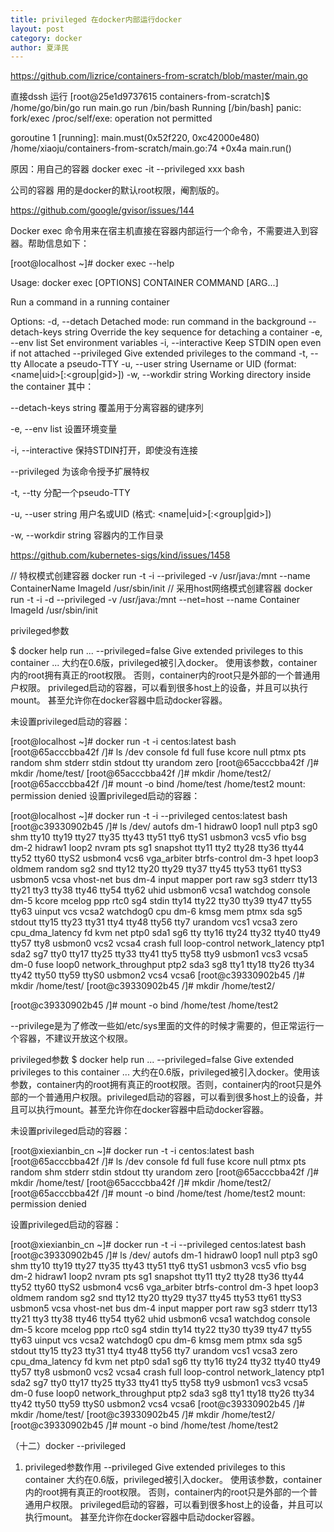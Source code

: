 ```yaml
---
title: privileged 在docker内部运行docker
layout: post
category: docker
author: 夏泽民
---
```

https://github.com/lizrice/containers-from-scratch/blob/master/main.go

直接dssh 运行
[root@25e1d9737615 containers-from-scratch]$ /home/go/bin/go run main.go run /bin/bash
Running [/bin/bash]
panic: fork/exec /proc/self/exe: operation not permitted

goroutine 1 [running]:
main.must(0x52f220, 0xc42000e480)
	/home/xiaoju/containers-from-scratch/main.go:74 +0x4a
main.run()

原因：用自己的容器 docker exec -it --privileged xxx bash

公司的容器 用的是docker的默认root权限，阉割版的。

https://github.com/google/gvisor/issues/144
<!-- more -->
Docker exec 命令用来在宿主机直接在容器内部运行一个命令，不需要进入到容器。帮助信息如下：

[root@localhost ~]# docker exec --help
 
Usage:  docker exec [OPTIONS] CONTAINER COMMAND [ARG...]
 
Run a command in a running container
 
Options:
  -d, --detach               Detached mode: run command in the background
      --detach-keys string   Override the key sequence for detaching a container
  -e, --env list             Set environment variables
  -i, --interactive          Keep STDIN open even if not attached
      --privileged           Give extended privileges to the command
  -t, --tty                  Allocate a pseudo-TTY
  -u, --user string          Username or UID (format: <name|uid>[:<group|gid>])
  -w, --workdir string       Working directory inside the container
其中：

--detach-keys string 覆盖用于分离容器的键序列

-e, --env list 设置环境变量

-i, --interactive 保持STDIN打开，即使没有连接

--privileged 为该命令授予扩展特权

-t, --tty 分配一个pseudo-TTY

-u, --user string 用户名或UID (格式: <name|uid>[:<group|gid>])

-w, --workdir string 容器内的工作目录


https://github.com/kubernetes-sigs/kind/issues/1458

// 特权模式创建容器
docker run -t -i --privileged -v /usr/java:/mnt --name ContainerName ImageId /usr/sbin/init
// 采用host网络模式创建容器
docker run -t -i -d --privileged -v /usr/java:/mnt --net=host --name Container ImageId /usr/sbin/init


privileged参数
 
$ docker help run 
...
--privileged=false         Give extended privileges to this container
...
大约在0.6版，privileged被引入docker。
使用该参数，container内的root拥有真正的root权限。
否则，container内的root只是外部的一个普通用户权限。
privileged启动的容器，可以看到很多host上的设备，并且可以执行mount。
甚至允许你在docker容器中启动docker容器。

未设置privileged启动的容器：

[root@localhost ~]# docker run -t -i centos:latest bash
[root@65acccbba42f /]# ls /dev
console  fd  full  fuse  kcore  null  ptmx  pts  random  shm  stderr  stdin  stdout  tty  urandom  zero
[root@65acccbba42f /]# mkdir /home/test/
[root@65acccbba42f /]# mkdir /home/test2/
[root@65acccbba42f /]# mount -o bind /home/test  /home/test2
mount: permission denied
设置privileged启动的容器：
 
[root@localhost ~]# docker run -t -i --privileged centos:latest bash
[root@c39330902b45 /]# ls /dev/
autofs           dm-1  hidraw0       loop1               null    ptp3    sg0  shm       tty10  tty19  tty27  tty35  tty43  tty51  tty6   ttyS1    usbmon3  vcs5   vfio
bsg              dm-2  hidraw1       loop2               nvram   pts     sg1  snapshot  tty11  tty2   tty28  tty36  tty44  tty52  tty60  ttyS2    usbmon4  vcs6   vga_arbiter
btrfs-control    dm-3  hpet          loop3               oldmem  random  sg2  snd       tty12  tty20  tty29  tty37  tty45  tty53  tty61  ttyS3    usbmon5  vcsa   vhost-net
bus              dm-4  input         mapper              port    raw     sg3  stderr    tty13  tty21  tty3   tty38  tty46  tty54  tty62  uhid     usbmon6  vcsa1  watchdog
console          dm-5  kcore         mcelog              ppp     rtc0    sg4  stdin     tty14  tty22  tty30  tty39  tty47  tty55  tty63  uinput   vcs      vcsa2  watchdog0
cpu              dm-6  kmsg          mem                 ptmx    sda     sg5  stdout    tty15  tty23  tty31  tty4   tty48  tty56  tty7   urandom  vcs1     vcsa3  zero
cpu_dma_latency  fd    kvm           net                 ptp0    sda1    sg6  tty       tty16  tty24  tty32  tty40  tty49  tty57  tty8   usbmon0  vcs2     vcsa4
crash            full  loop-control  network_latency     ptp1    sda2    sg7  tty0      tty17  tty25  tty33  tty41  tty5   tty58  tty9   usbmon1  vcs3     vcsa5
dm-0             fuse  loop0         network_throughput  ptp2    sda3    sg8  tty1      tty18  tty26  tty34  tty42  tty50  tty59  ttyS0  usbmon2  vcs4     vcsa6
[root@c39330902b45 /]# mkdir /home/test/
[root@c39330902b45 /]# mkdir /home/test2/


[root@c39330902b45 /]# mount -o bind /home/test  /home/test2

--privilege是为了修改一些如/etc/sys里面的文件的时候才需要的，但正常运行一个容器，不建议开放这个权限。


privileged参数
$ docker help run 
...
--privileged=false         Give extended privileges to this container
...
大约在0.6版，privileged被引入docker。使用该参数，container内的root拥有真正的root权限。否则，container内的root只是外部的一个普通用户权限。privileged启动的容器，可以看到很多host上的设备，并且可以执行mount。甚至允许你在docker容器中启动docker容器。

未设置privileged启动的容器：

[root@xiexianbin_cn ~]# docker run -t -i centos:latest bash
[root@65acccbba42f /]# ls /dev
console  fd  full  fuse  kcore  null  ptmx  pts  random  shm  stderr  stdin  stdout  tty  urandom  zero
[root@65acccbba42f /]# mkdir /home/test/
[root@65acccbba42f /]# mkdir /home/test2/
[root@65acccbba42f /]# mount -o bind /home/test  /home/test2
mount: permission denied

设置privileged启动的容器：

[root@xiexianbin_cn ~]# docker run -t -i --privileged centos:latest bash
[root@c39330902b45 /]# ls /dev/
autofs           dm-1  hidraw0       loop1               null    ptp3    sg0  shm       tty10  tty19  tty27  tty35  tty43  tty51  tty6   ttyS1    usbmon3  vcs5   vfio
bsg              dm-2  hidraw1       loop2               nvram   pts     sg1  snapshot  tty11  tty2   tty28  tty36  tty44  tty52  tty60  ttyS2    usbmon4  vcs6   vga_arbiter
btrfs-control    dm-3  hpet          loop3               oldmem  random  sg2  snd       tty12  tty20  tty29  tty37  tty45  tty53  tty61  ttyS3    usbmon5  vcsa   vhost-net
bus              dm-4  input         mapper              port    raw     sg3  stderr    tty13  tty21  tty3   tty38  tty46  tty54  tty62  uhid     usbmon6  vcsa1  watchdog
console          dm-5  kcore         mcelog              ppp     rtc0    sg4  stdin     tty14  tty22  tty30  tty39  tty47  tty55  tty63  uinput   vcs      vcsa2  watchdog0
cpu              dm-6  kmsg          mem                 ptmx    sda     sg5  stdout    tty15  tty23  tty31  tty4   tty48  tty56  tty7   urandom  vcs1     vcsa3  zero
cpu_dma_latency  fd    kvm           net                 ptp0    sda1    sg6  tty       tty16  tty24  tty32  tty40  tty49  tty57  tty8   usbmon0  vcs2     vcsa4
crash            full  loop-control  network_latency     ptp1    sda2    sg7  tty0      tty17  tty25  tty33  tty41  tty5   tty58  tty9   usbmon1  vcs3     vcsa5
dm-0             fuse  loop0         network_throughput  ptp2    sda3    sg8  tty1      tty18  tty26  tty34  tty42  tty50  tty59  ttyS0  usbmon2  vcs4     vcsa6
[root@c39330902b45 /]# mkdir /home/test/
[root@c39330902b45 /]# mkdir /home/test2/
[root@c39330902b45 /]# mount -o bind /home/test  /home/test2

（十二）docker --privileged
1. privileged参数作用
--privileged                     Give extended privileges to this container
大约在0.6版，privileged被引入docker。
使用该参数，container内的root拥有真正的root权限。
否则，container内的root只是外部的一个普通用户权限。
privileged启动的容器，可以看到很多host上的设备，并且可以执行mount。
甚至允许你在docker容器中启动docker容器。

